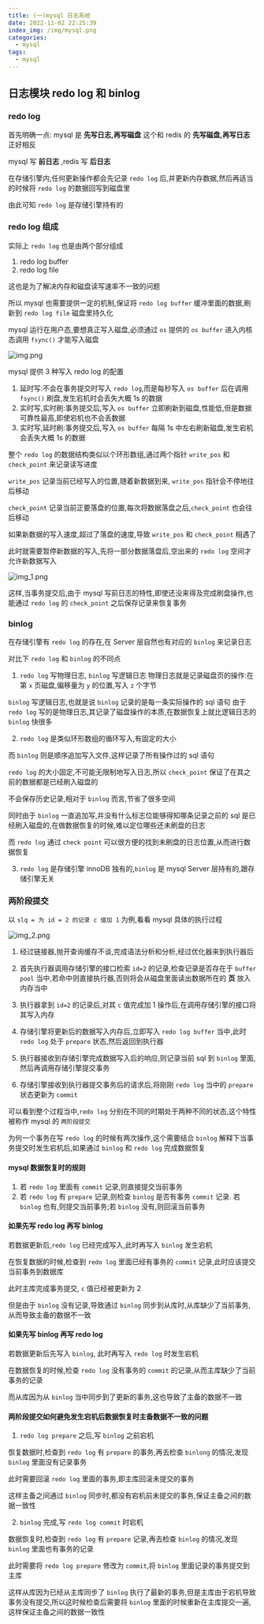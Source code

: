 ```yaml
---
title: (一)mysql 日志系统
date: 2022-11-02 22:25:39
index_img: /img/mysql.png
categories:
  - mysql
tags:
  - mysql
---
```


## 日志模块 redo log 和 binlog

### redo log

首先明确一点: mysql 是 **先写日志,再写磁盘**  这个和 redis 的 **先写磁盘,再写日志** 正好相反

mysql 写 **前日志** ,redis 写 **后日志**

在存储引擎内,任何更新操作都会先记录 `redo log` 后,并更新内存数据,然后再适当的时候将 `redo log` 的数据回写到磁盘里

由此可知 `redo log` 是存储引擎持有的

### redo log 组成

实际上 `redo log` 也是由两个部分组成

1. redo log buffer
2. redo log file

这也是为了解决内存和磁盘读写速率不一致的问题

所以 mysql 也需要提供一定的机制,保证将 `redo log buffer` 缓冲里面的数据,刷新到 `redo log file` 磁盘里持久化

mysql 运行在用户态,要想真正写入磁盘,必须通过 `os` 提供的 `os buffer` 进入内核态调用 `fsync()` 才能写入磁盘

![img.png](https://tva1.sinaimg.cn/large/008vK57jgy1h7qp5h2r8mj30ca0a4tau.jpg)

mysql 提供 3 种写入 redo log 的配置

1. 延时写:不会在事务提交时写入 `redo log`,而是每秒写入 `os buffer` 后在调用 `fsync()` 刷盘,发生宕机时会丢失大概 1s 的数据
2. 实时写,实时刷:事务提交后,写入 `os buffer` 立即刷新到磁盘,性能低,但是数据可靠性最高,即使宕机也不会丢数据
3. 实时写,延时刷:事务提交后,写入 `os buffer` 每隔 1s 中左右刷新磁盘,发生宕机会丢失大概 1s 的数据

整个 `redo log` 的数据结构类似以个环形数组,通过两个指针 `write_pos` 和 `check_point` 来记录读写进度

`write_pos` 记录当前已经写入的位置,随着新数据到来, `write_pos` 指针会不停地往后移动

`check_point` 记录当前正要落盘的位置,每次将数据落盘之后,`check_point` 也会往后移动

如果新数据的写入速度,超过了落盘的速度,导致 `write_pos` 和 `check_point` 相遇了

此时就需要暂停新数据的写入,先将一部分数据落盘后,空出来的 `redo log` 空间才允许新数据写入

![img_1.png](https://tva1.sinaimg.cn/large/008vK57jgy1h7qp577ek3j30ll0cx764.jpg)

这样,当事务提交后,由于 mysql 写前日志的特性,即使还没来得及完成刷盘操作,也能通过 `redo log` 的 `check_point` 之后保存记录来恢复事务

### binlog

在存储引擎有 `redo log` 的存在,在 Server 层自然也有对应的 `binlog` 来记录日志

对比下 `redo log` 和 `binlog` 的不同点

1. `redo log` 写物理日志, `binlog` 写逻辑日志
   物理日志就是记录磁盘页的操作:在第 `x` 页磁盘,偏移量为 `y` 的位置,写入 `z` 个字节

`binlog` 写逻辑日志,也就是说 `binlog` 记录的是每一条实际操作的 sql 语句
由于 `redo log` 写的是物理日志,其记录了磁盘操作的本质,在数据恢复上就比逻辑日志的 `binlog` 快很多

2. `redo log` 是类似环形数组的循环写入,有固定的大小

而 `binlog` 则是顺序追加写入文件,这样记录了所有操作过的 sql 语句

`redo log` 的大小固定,不可能无限制地写入日志,所以 `check_point` 保证了在其之前的数据都是已经刷入磁盘的

不会保存历史记录,相对于 `binlog` 而言,节省了很多空间

同时由于 `binlog` 一直追加写,并没有什么标志位能够得知哪条记录之前的 sql 是已经刷入磁盘的,在做数据恢复的时候,难以定位哪些还未刷盘的日志

而 `redo log` 通过 `check point` 可以很方便的找到未刷盘的日志位置,从而进行数据恢复

3. `redo log` 是存储引擎 innoDB 独有的,`binlog` 是 mysql Server 层持有的,跟存储引擎无关

### 两阶段提交

以 `slq = 为 id = 2 的记录 c 值加 1` 为例,看看 mysql 具体的执行过程

![img_2.png](https://tva1.sinaimg.cn/large/008vK57jgy1h7qp5x282nj30cs0hkdik.jpg)

1. 经过链接器,抛开查询缓存不谈,完成语法分析和分析,经过优化器来到执行器后

2. 首先执行器调用存储引擎的接口检索 `id=2` 的记录,检查记录是否存在于 `buffer pool` 当中,若命中则直接执行器,否则将会从磁盘里面读出数据所在的 **页** 放入内存当中

3. 执行器拿到 `id=2` 的记录后,对其 `c` 值完成加 1 操作后,在调用存储引擎的接口将其写入内存

4. 存储引擎将更新后的数据写入内存后,立即写入 `redo log buffer` 当中,此时 `redo log` 处于 `prepare` 状态,然后返回到执行器

5. 执行器接收到存储引擎完成数据写入后的响应,则记录当前 sql 到 `binlog` 里面,然后再调用存储引擎提交事务

6. 存储引擎接收到执行器提交事务后的请求后,将刚刚 `redo log` 当中的 `prepare` 状态更新为 `commit`

可以看到整个过程当中,`redo log` 分别在不同的时期处于两种不同的状态,这个特性被称作 mysql 的 `两阶段提交`

为何一个事务在写 `redo log` 的时候有两次操作,这个需要结合 `binlog` 解释下当事务提交时发生宕机后,如果通过 `binlog` 和 `redo log` 完成数据恢复

#### mysql 数据恢复时的规则

1. 若 `redo log` 里面有 `commit` 记录,则直接提交当前事务
2. 若 `redo log` 有 `prepare` 记录,则检查 `binlog` 是否有事务 `commit` 记录. 若 `binlog` 也有,则提交当前事务;若 `binlog` 没有,则回滚当前事务

#### 如果先写 redo log 再写 binlog

若数据更新后,`redo log` 已经完成写入,此时再写入 `binlog` 发生宕机

在恢复数据的时候,检查到 `redo log` 里面已经有事务的 `commit` 记录,此时应该提交当前事务到数据库

此时主库完成事务提交, `c` 值已经被更新为 2

但是由于 `binlog` 没有记录,导致通过 `binlog` 同步到从库时,从库缺少了当前事务,从而导致主备的数据不一致

#### 如果先写 binlog 再写 redo log

若数据更新后先写入 `binlog`, 此时再写入 `redo log` 时发生宕机

在数据恢复的时候,检查 `redo log` 没有事务的 `commit` 的记录,从而主库缺少了当前事务的记录

而从库因为从 `binlog` 当中同步到了更新的事务,这也导致了主备的数据不一致

#### 两阶段提交如何避免发生宕机后数据恢复时主备数据不一致的问题

1. `redo log prepare` 之后,写 `binlog` 之前宕机

恢复数据时,检查到 `redo log` 有 `prepare` 的事务,再去检查 `binlong` 的情况,发现 `binlog` 里面没有记录事务

此时需要回滚 `redo log` 里面的事务,即主库回滚未提交的事务

这样主备之间通过 `binlog` 同步时,都没有宕机前未提交的事务,保证主备之间的数据一致性

2. `binlog` 完成,写 `redo log commit` 时宕机

数据恢复时,检查到 `redo log` 有 `prepare` 记录,再去检查 `binlog` 的情况,发现 `binlog` 里面也有事务的记录

此时需要将 `redo log prepare` 修改为 `commit`,将 `binlog` 里面记录的事务提交到主库

这样从库因为已经从主库同步了 `binlog` 执行了最新的事务,但是主库由于宕机导致事务没有提交,所以这时候检查后需要将 `binlog` 里面的时候重新在主库提交一遍,这样保证主备之间的数据一致性

